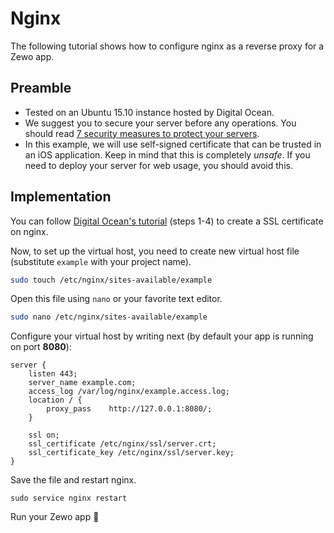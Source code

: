 # Nginx

The following tutorial shows how to configure nginx as a reverse proxy for a Zewo app.

## Preamble

- Tested on an Ubuntu 15.10 instance hosted by Digital Ocean.
- We suggest you to secure your server before any operations. You should read [7 security measures to protect your servers](https://www.digitalocean.com/community/tutorials/7-security-measures-to-protect-your-servers).
- In this example, we will use self-signed certificate that can be trusted in an iOS application. Keep in mind that this is completely *unsafe*. If you need to deploy your server for web usage, you should avoid this.

## Implementation

You can follow [Digital Ocean's tutorial](https://www.digitalocean.com/community/tutorials/how-to-create-a-ssl-certificate-on-nginx-for-ubuntu-12-04) (steps 1-4) to create a SSL certificate on nginx.

Now, to set up the virtual host, you need to create new virtual host file (substitute `example` with your project name).
```sh
sudo touch /etc/nginx/sites-available/example
```

Open this file using `nano` or your favorite text editor.
```sh
sudo nano /etc/nginx/sites-available/example
```

Configure your virtual host by writing next (by default your app is running on port **8080**):
```
server {
    listen 443;
    server_name example.com;
    access_log /var/log/nginx/example.access.log;
    location / {
        proxy_pass    http://127.0.0.1:8080/;
    }

    ssl on;
    ssl_certificate /etc/nginx/ssl/server.crt;
    ssl_certificate_key /etc/nginx/ssl/server.key;
}
```

Save the file and restart nginx.
``` 
sudo service nginx restart
```

Run your Zewo app 👏
